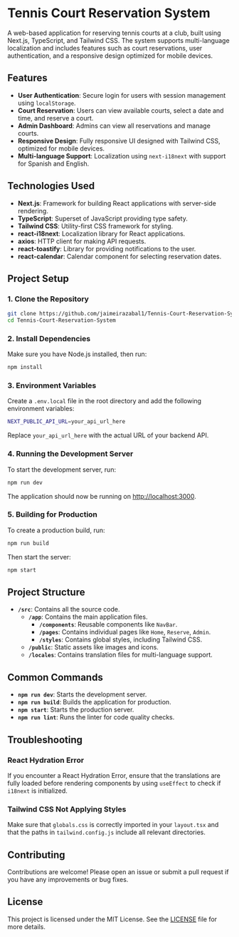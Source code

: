 # Tennis Court Reservation System

A web-based application for reserving tennis courts at a club, built using Next.js, TypeScript, and Tailwind CSS. The system supports multi-language localization and includes features such as court reservations, user authentication, and a responsive design optimized for mobile devices.

## Features

- **User Authentication**: Secure login for users with session management using `localStorage`.
- **Court Reservation**: Users can view available courts, select a date and time, and reserve a court.
- **Admin Dashboard**: Admins can view all reservations and manage courts.
- **Responsive Design**: Fully responsive UI designed with Tailwind CSS, optimized for mobile devices.
- **Multi-language Support**: Localization using `next-i18next` with support for Spanish and English.

## Technologies Used

- **Next.js**: Framework for building React applications with server-side rendering.
- **TypeScript**: Superset of JavaScript providing type safety.
- **Tailwind CSS**: Utility-first CSS framework for styling.
- **react-i18next**: Localization library for React applications.
- **axios**: HTTP client for making API requests.
- **react-toastify**: Library for providing notifications to the user.
- **react-calendar**: Calendar component for selecting reservation dates.

## Project Setup

### 1. Clone the Repository

```bash
git clone https://github.com/jaimeirazabal1/Tennis-Court-Reservation-System.git
cd Tennis-Court-Reservation-System
```

### 2. Install Dependencies

Make sure you have Node.js installed, then run:

```bash
npm install
```

### 3. Environment Variables

Create a `.env.local` file in the root directory and add the following environment variables:

```bash
NEXT_PUBLIC_API_URL=your_api_url_here
```

Replace `your_api_url_here` with the actual URL of your backend API.

### 4. Running the Development Server

To start the development server, run:

```bash
npm run dev
```

The application should now be running on [http://localhost:3000](http://localhost:3000).

### 5. Building for Production

To create a production build, run:

```bash
npm run build
```

Then start the server:

```bash
npm start
```

## Project Structure

- **`/src`**: Contains all the source code.
  - **`/app`**: Contains the main application files.
    - **`/components`**: Reusable components like `NavBar`.
    - **`/pages`**: Contains individual pages like `Home`, `Reserve`, `Admin`.
    - **`/styles`**: Contains global styles, including Tailwind CSS.
  - **`/public`**: Static assets like images and icons.
  - **`/locales`**: Contains translation files for multi-language support.

## Common Commands

- **`npm run dev`**: Starts the development server.
- **`npm run build`**: Builds the application for production.
- **`npm start`**: Starts the production server.
- **`npm run lint`**: Runs the linter for code quality checks.

## Troubleshooting

### React Hydration Error

If you encounter a React Hydration Error, ensure that the translations are fully loaded before rendering components by using `useEffect` to check if `i18next` is initialized.

### Tailwind CSS Not Applying Styles

Make sure that `globals.css` is correctly imported in your `layout.tsx` and that the paths in `tailwind.config.js` include all relevant directories.

## Contributing

Contributions are welcome! Please open an issue or submit a pull request if you have any improvements or bug fixes.

## License

This project is licensed under the MIT License. See the [LICENSE](LICENSE) file for more details.
